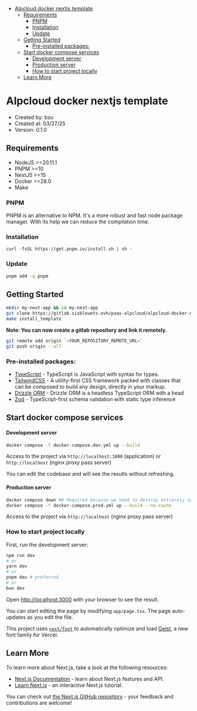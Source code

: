 
- [Alpcloud docker nextjs template](#alpcloud-docker-nextjs-template)
  - [Requirements](#requirements)
    - [PNPM](#pnpm)
    - [Installation](#installation)
    - [Update](#update)
  - [Getting Started](#getting-started)
    - [Pre-installed packages:](#pre-installed-packages)
  - [Start docker compose services](#start-docker-compose-services)
      - [Development server](#development-server)
      - [Production server](#production-server)
    - [How to start project locally](#how-to-start-project-locally)
  - [Learn More](#learn-more)


# Alpcloud docker nextjs template

- Created by: bsu
- Created at: 03/27/25
- Version: 0.1.0

## Requirements

- NodeJS >=20.11.1
- PNPM >=10
- NextJS >=15
- Docker >=28.0
- Make

### PNPM 

PNPM is an alternative to NPM. It's a more robust and fast node package manager. With its help we can reduce the compilation time.

### Installation

```
curl -fsSL https://get.pnpm.io/install.sh | sh -
```

### Update

```sh
pnpm add -g pnpm
```

## Getting Started

```sh
mkdir my-next-app && cd my-next-app
git clone https://gitlab.sixbleuets.ovh/paas-alpcloud/alpcloud-docker-nextjs.git .
make install_template
```

**Note: You can now create a gitlab repository and link it remotely.**

```sh
git remote add origin `<YOUR_REPOSITORY_REMOTE_URL>`
git push origin --all
```

### Pre-installed packages:
- [TypeScript](https://www.typescriptlang.org/docs/) - TypeScript is JavaScript with syntax for types.
- [TailwindCSS](https://tailwindcss.com/docs) - A utility-first CSS framework packed with classes that can be composed to build any design, directly in your markup.
- [Drizzle ORM](https://orm.drizzle.team/docs) - Drizzle ORM is a headless TypeScript ORM with a head
- [Zod](https://zod.dev/) - TypeScript-first schema validation with static type inference

## Start docker compose services

#### Development server

```sh
docker compose -f docker-compose.dev.yml up --build
```

Access to the project via `http://localhost:3000` (application) or `http://localhost` (nginx proxy pass server)

You can edit the codebase and will see the results without refreshing.

#### Production server

```sh
docker compose down ## Required because we need to destroy entierely services
docker compose -f docker-compose.prod.yml up --build --no-cache
```

Access to the project via `http://localhost` (nginx proxy pass server)

### How to start project locally

First, run the development server:

```bash
npm run dev
# or
yarn dev
# or
pnpm dev # preferred
# or
bun dev
```

Open [http://localhost:3000](http://localhost:3000) with your browser to see the result.

You can start editing the page by modifying `app/page.tsx`. The page auto-updates as you edit the file.

This project uses [`next/font`](https://nextjs.org/docs/app/building-your-application/optimizing/fonts) to automatically optimize and load [Geist](https://vercel.com/font), a new font family for Vercel.

## Learn More

To learn more about Next.js, take a look at the following resources:

- [Next.js Documentation](https://nextjs.org/docs) - learn about Next.js features and API.
- [Learn Next.js](https://nextjs.org/learn) - an interactive Next.js tutorial.

You can check out [the Next.js GitHub repository](https://github.com/vercel/next.js) - your feedback and contributions are welcome!